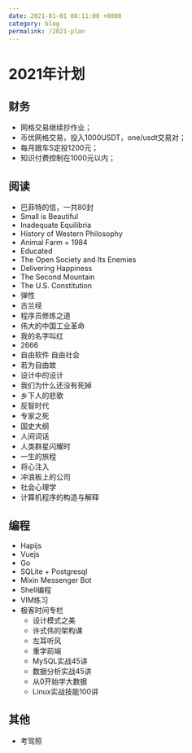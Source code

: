 ```yaml
---
date: 2021-01-01 08:11:00 +0800
category: blog
permalink: /2021-plan
---
```


# 2021年计划

## 财务

* 网格交易继续抄作业；
* 币优网格交易，投入1000USDT，one/usdt交易对；
* 每月跟车S定投1200元；
* 知识付费控制在1000元以内；

## 阅读

* 巴菲特的信，一共80封
* Small is Beautiful
* Inadequate Equilibria
* History of Western Philosophy
* Animal Farm + 1984
* Educated
* The Open Society and Its Enemies
* Delivering Happiness
* The Second Mountain
* The U.S. Constitution
* 弹性
* 古兰经
* 程序员修炼之道
* 伟大的中国工业革命
* 我的名字叫红
* 2666
* 自由软件 自由社会
* 若为自由故
* 设计中的设计
* 我们为什么还没有死掉
* 乡下人的悲歌
* 反智时代
* 专家之死
* 国史大纲
* 人间词话
* 人类群星闪耀时
* 一生的旅程
* 将心注入
* 冲浪板上的公司
* 社会心理学
* 计算机程序的构造与解释

## 编程

* Hapijs
* Vuejs
* Go
* SQLite + Postgresql
* Mixin Messenger Bot
* Shell编程
* VIM练习
* 极客时间专栏
  * 设计模式之美
  * 许式伟的架构课
  * 左耳听风
  * 重学前端
  * MySQL实战45讲
  * 数据分析实战45讲
  * 从0开始学大数据
  * Linux实战技能100讲

## 其他

* 考驾照
